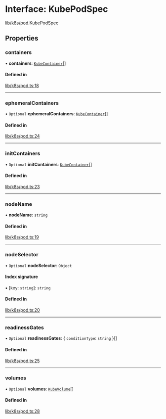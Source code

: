 # Interface: KubePodSpec

[lib/k8s/pod](../modules/lib_k8s_pod.md).KubePodSpec

## Properties

### containers

• **containers**: [`KubeContainer`](lib_k8s_cluster.KubeContainer.md)[]

#### Defined in

[lib/k8s/pod.ts:18](https://github.com/headlamp-k8s/headlamp/blob/65bfc11e/frontend/src/lib/k8s/pod.ts#L18)

___

### ephemeralContainers

• `Optional` **ephemeralContainers**: [`KubeContainer`](lib_k8s_cluster.KubeContainer.md)[]

#### Defined in

[lib/k8s/pod.ts:24](https://github.com/headlamp-k8s/headlamp/blob/65bfc11e/frontend/src/lib/k8s/pod.ts#L24)

___

### initContainers

• `Optional` **initContainers**: [`KubeContainer`](lib_k8s_cluster.KubeContainer.md)[]

#### Defined in

[lib/k8s/pod.ts:23](https://github.com/headlamp-k8s/headlamp/blob/65bfc11e/frontend/src/lib/k8s/pod.ts#L23)

___

### nodeName

• **nodeName**: `string`

#### Defined in

[lib/k8s/pod.ts:19](https://github.com/headlamp-k8s/headlamp/blob/65bfc11e/frontend/src/lib/k8s/pod.ts#L19)

___

### nodeSelector

• `Optional` **nodeSelector**: `Object`

#### Index signature

▪ [key: `string`]: `string`

#### Defined in

[lib/k8s/pod.ts:20](https://github.com/headlamp-k8s/headlamp/blob/65bfc11e/frontend/src/lib/k8s/pod.ts#L20)

___

### readinessGates

• `Optional` **readinessGates**: { `conditionType`: `string`  }[]

#### Defined in

[lib/k8s/pod.ts:25](https://github.com/headlamp-k8s/headlamp/blob/65bfc11e/frontend/src/lib/k8s/pod.ts#L25)

___

### volumes

• `Optional` **volumes**: [`KubeVolume`](lib_k8s_pod.KubeVolume.md)[]

#### Defined in

[lib/k8s/pod.ts:28](https://github.com/headlamp-k8s/headlamp/blob/65bfc11e/frontend/src/lib/k8s/pod.ts#L28)
